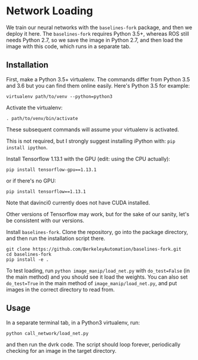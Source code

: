 # Network Loading

We train our neural networks with the `baselines-fork` package, and then we
deploy it here. The `baselines-fork` requires Python 3.5+, whereas ROS still
needs Python 2.7, so we save the image in Python 2.7, and then load the image
with this code, which runs in a separate tab.

## Installation

First, make a Python 3.5+ virtualenv. The commands differ from Python 3.5 and
3.6 but you can find them online easily. Here's Python 3.5 for example:

```
virtualenv path/to/venv --python=python3
```

Activate the virtualenv:

```
. path/to/venv/bin/activate
```

These subsequent commands will assume your virtualenv is activated.

This is not required, but I strongly suggest installing iPython with: `pip
install ipython`.

Install Tensorflow 1.13.1 with the GPU (edit: using the CPU actually):

```
pip install tensorflow-gpu==1.13.1
```

or if there's no GPU:

```
pip install tensorflow==1.13.1
```

Note that davinci0 currently does not have CUDA installed.

Other versions of Tensorflow may work, but for the sake of our sanity, let's be
consistent with our versions.

Install `baselines-fork`. Clone the repository, go into the package directory,
and then run the installation script there.

```
git clone https://github.com/BerkeleyAutomation/baselines-fork.git
cd baselines-fork
pip install -e .
```

To test loading, run `python image_manip/load_net.py` with `do_test=False` (in
the main method) and you should see it load the weights. You can also set
`do_test=True` in the main method of `image_manip/load_net.py`, and put images
in the correct directory to read from.



## Usage

In a separate terminal tab, in a Python3 virtualenv, run:

```
python call_network/load_net.py
```

and then run the dvrk code. The script should loop forever, periodically
checking for an image in the target directory.
